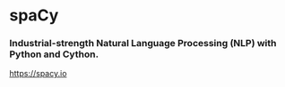 ﻿# spaCy
### Industrial-strength Natural Language Processing (NLP) with Python and Cython.

https://spacy.io